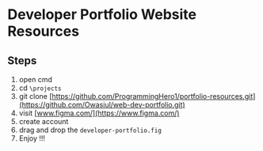 # Developer Portfolio Website Resources
## Steps
1. open cmd
2. cd `\projects`
3. git clone [https://github.com/ProgrammingHero1/portfolio-resources.git](https://github.com/Owasiul/web-dev-portfolio.git)
4. visit [www.figma.com/](https://www.figma.com/)
5. create account
6. drag and drop the `developer-portfolio.fig`
7. Enjoy !!! 
